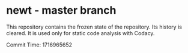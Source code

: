 # newt - master branch

This repository contains the frozen state of the repository.
Its history is cleared. It is used only for static code
analysis with Codacy.

Commit Time: 1716965652